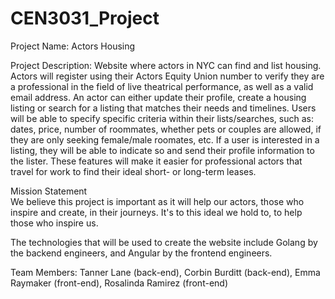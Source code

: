 # CEN3031_Project

Project Name:
  Actors Housing

Project Description:
  Website where actors in NYC can find and list housing. Actors will register using their Actors Equity Union number to verify they are a professional in the field of live theatrical performance, 
  as well as a valid email address. An actor can either update their profile, create a housing listing or search for a listing that matches their needs and timelines.
  Users will be able to specify specific criteria within their lists/searches, such as: dates, price, number of roommates, whether pets or couples are allowed, 
  if they are only seeking female/male roomates, etc. If a user is interested in a listing, they will be able to indicate so and send their profile information to the lister. These features will make it easier for professional actors that travel for work to find their ideal short- or long-term leases. 
  
Mission Statement  
We believe this project is important as it will help our actors, those who inspire and create, in their journeys. It's to this ideal we hold to, to help those who inspire us.
  
The technologies that will be used to create the website include Golang by the backend engineers, and Angular by the frontend engineers.

Team Members: Tanner Lane (back-end), Corbin Burditt (back-end), Emma Raymaker (front-end), Rosalinda Ramirez (front-end)
      
